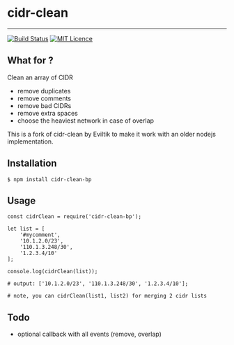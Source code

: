 # cidr-clean
-----------
[![Build Status](https://travis-ci.org/bepsoccer/cidr-clean-bp.svg?branch=master)](https://travis-ci.org/bepsoccer/cidr-clean-bp)
[![MIT Licence](https://badges.frapsoft.com/os/mit/mit.svg?v=103)](https://opensource.org/licenses/mit-license.php)

What for ?
----------

Clean an array of CIDR
* remove duplicates
* remove comments
* remove bad CIDRs
* remove extra spaces
* choose the heaviest network in case of overlap

This is a fork of cidr-clean by Eviltik to make it work with an older nodejs implementation.

Installation
------------
```
$ npm install cidr-clean-bp
```


Usage
-----
```
const cidrClean = require('cidr-clean-bp');

let list = [
    '#mycomment',
    '10.1.2.0/23',
    '110.1.3.248/30',
    '1.2.3.4/10'
];

console.log(cidrClean(list));

# output: ['10.1.2.0/23', '110.1.3.248/30', '1.2.3.4/10'];

# note, you can cidrClean(list1, list2) for merging 2 cidr lists
```

Todo
----
* optional callback with all events (remove, overlap)
